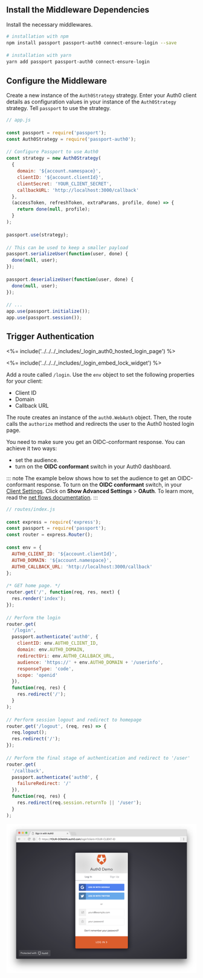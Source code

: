 ## Install the Middleware Dependencies

Install the necessary middlewares.

```bash
# installation with npm
npm install passport passport-auth0 connect-ensure-login --save

# installation with yarn
yarn add passport passport-auth0 connect-ensure-login
```

## Configure the Middleware

Create a new instance of the `Auth0Strategy` strategy. 
Enter your Auth0 client details as configuration values in your instance of the `Auth0Strategy` strategy. Tell `passport` to use the strategy. 

```js
// app.js

const passport = require('passport');
const Auth0Strategy = require('passport-auth0');

// Configure Passport to use Auth0
const strategy = new Auth0Strategy(
  {
    domain: '${account.namespace}',
    clientID: '${account.clientId}',
    clientSecret: 'YOUR_CLIENT_SECRET',
    callbackURL: 'http://localhost:3000/callback'
  },
  (accessToken, refreshToken, extraParams, profile, done) => {
    return done(null, profile);
  }
);

passport.use(strategy);

// This can be used to keep a smaller payload
passport.serializeUser(function(user, done) {
  done(null, user);
});

passport.deserializeUser(function(user, done) {
  done(null, user);
});

// ...
app.use(passport.initialize());
app.use(passport.session());

```

## Trigger Authentication

<%= include('../../../_includes/_login_auth0_hosted_login_page') %>

<%= include('../../../_includes/_login_embed_lock_widget') %>

Add a route called `/login`. Use the `env` object to set the following properties for your client: 
* Client ID
* Domain
* Callback URL

The route creates an instance of the `auth0.WebAuth` object. Then, the route calls the `authorize` method and redirects the user to the Auth0 hosted login page.

You need to make sure you get an OIDC-conformant response. You can achieve it two ways:
* set the audience. 
* turn on the **OIDC conformant** switch in your Auth0 dashboard. 

::: note
The example below shows how to set the audience to get an OIDC-conformant response. 
To turn on the **OIDC conformant** switch, in your [Client Settings](${manage_url}/#/applications/${account.clientId}/settings). Click on **Show Advanced Settings** > **OAuth**. To learn more, read the [net flows documentation](/api-auth/intro#how-to-use-the-new-flows).
:::

```js
// routes/index.js

const express = require('express');
const passport = require('passport');
const router = express.Router();

const env = {
  AUTH0_CLIENT_ID: '${account.clientId}',
  AUTH0_DOMAIN: '${account.namespace}',
  AUTH0_CALLBACK_URL: 'http://localhost:3000/callback'
};

/* GET home page. */
router.get('/', function(req, res, next) {
  res.render('index');
});

// Perform the login
router.get(
  '/login',
  passport.authenticate('auth0', {
    clientID: env.AUTH0_CLIENT_ID,
    domain: env.AUTH0_DOMAIN,
    redirectUri: env.AUTH0_CALLBACK_URL,
    audience: 'https://' + env.AUTH0_DOMAIN + '/userinfo',
    responseType: 'code',
    scope: 'openid'
  }),
  function(req, res) {
    res.redirect('/');
  }
);

// Perform session logout and redirect to homepage
router.get('/logout', (req, res) => {
  req.logout();
  res.redirect('/');
});

// Perform the final stage of authentication and redirect to '/user'
router.get(
  '/callback',
  passport.authenticate('auth0', {
    failureRedirect: '/'
  }),
  function(req, res) {
    res.redirect(req.session.returnTo || '/user');
  }
);

```

![hosted login](/media/articles/web/hosted-login.png)
